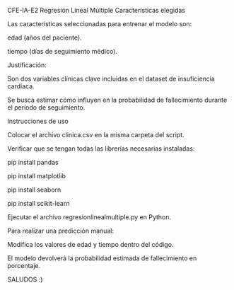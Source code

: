 CFE-IA-E2
Regresión Lineal Múltiple
Características elegidas

Las características seleccionadas para entrenar el modelo son:

edad (años del paciente).

tiempo (días de seguimiento médico).

Justificación:

Son dos variables clínicas clave incluidas en el dataset de insuficiencia cardíaca.

Se busca estimar cómo influyen en la probabilidad de fallecimiento durante el período de seguimiento.

Instrucciones de uso

Colocar el archivo clinica.csv en la misma carpeta del script.

Verificar que se tengan todas las librerías necesarias instaladas:

pip install pandas

pip install matplotlib

pip install seaborn

pip install scikit-learn

Ejecutar el archivo regresionlinealmultiple.py en Python.

Para realizar una predicción manual:

Modifica los valores de edad y tiempo dentro del código.

El modelo devolverá la probabilidad estimada de fallecimiento en porcentaje.

SALUDOS :)
